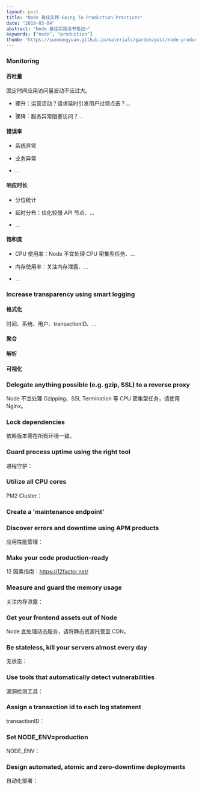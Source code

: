 ```yaml
---
layout: post
title: "Node 最佳实践-Going To Production Practices"
date: "2019-03-04"
abstract: "Node 最佳实践读书笔记~"
keywords: ["node", "production"]
thumb: "https://sunmengyuan.github.io/materials/garden/post/node-production/thumb.jpg"
---
```


### Monitoring

#### 吞吐量

固定时间应用访问量波动不应过大。

+ 骤升：运营活动？请求延时引发用户过频点击？...

+ 骤降：服务异常阻塞访问？...

#### 错误率

+ 系统异常

+ 业务异常

+ ...

#### 响应时长

+ 分位统计

+ 延时分布：优化较慢 API 节点、...

+ ...

#### 饱和度

+ CPU 使用率：Node 不宜处理 CPU 密集型任务、...

+ 内存使用率：关注内存泄露、...

+ ...

### Increase transparency using smart logging

#### 格式化

时间、系统、用户、transactionID、...

#### 聚合

#### 解析

#### 可视化

### Delegate anything possible (e.g. gzip, SSL) to a reverse proxy

Node 不宜处理 Gzipping、SSL Termination 等 CPU 密集型任务，请使用 Nginx。

### Lock dependencies

依赖版本需在所有环境一致。

### Guard process uptime using the right tool

进程守护：

### Utilize all CPU cores

PM2 Cluster：

### Create a 'maintenance endpoint'

### Discover errors and downtime using APM products

应用性能管理：

### Make your code production-ready

12 因素指南：<https://12factor.net/>

### Measure and guard the memory usage

关注内存泄露：

### Get your frontend assets out of Node

Node 宜处理动态服务，请将静态资源托管至 CDN。

### Be stateless, kill your servers almost every day

无状态：

### Use tools that automatically detect vulnerabilities

漏洞检测工具：

### Assign a transaction id to each log statement

transactionID：

### Set NODE_ENV=production

NODE_ENV：

### Design automated, atomic and zero-downtime deployments

自动化部署：
